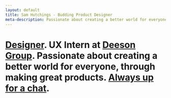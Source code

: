 ```yaml
---
layout: default
title: Sam Hutchings - Budding Product Designer
meta-description: Passionate about creating a better world for everyone, through making great products. Open to opportunities.
---
```


<div class="container-fluid remove-all-margin remove-all-padding">
  <div class="row d-flex align-items-center justify-content-center flex-column">
    <div class="col">
      <div class="card homeCard">
        <div class="card-body">
          <h1 class="card-title"><a href="http://www.samhutchings.co/designer">Designer</a>. UX Intern at <a href="https://www.deeson.co.uk">Deeson Group</a>. Passionate about creating a better world for everyone, through making great products. <a href="mailto:hi@samhutchings.co?subject=Let's chat!">Always up for a chat</a>.</h1>
        </div>
      </div>
    </div>
  </div>
</div>
